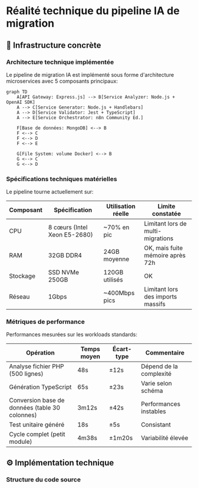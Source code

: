 # Réalité technique du pipeline IA de migration

## 🔧 Infrastructure concrète

### Architecture technique implémentée

Le pipeline de migration IA est implémenté sous forme d'architecture microservices avec 5 composants principaux:

```mermaid
graph TD
    A[API Gateway: Express.js] --> B[Service Analyzer: Node.js + OpenAI SDK]
    A --> C[Service Generator: Node.js + Handlebars]
    A --> D[Service Validator: Jest + TypeScript]
    A --> E[Service Orchestrator: n8n Community Ed.]
    
    F[Base de données: MongoDB] <--> B
    F <--> C
    F <--> D
    F <--> E
    
    G[File System: volume Docker] <--> B
    G <--> C
    G <--> D
```

### Spécifications techniques matérielles

Le pipeline tourne actuellement sur:

| Composant | Spécification | Utilisation réelle | Limite constatée |
|-----------|---------------|-------------------|------------------|
| CPU | 8 cœurs (Intel Xeon E5-2680) | ~70% en pic | Limitant lors de multi-migrations |
| RAM | 32GB DDR4 | 24GB moyenne | OK, mais fuite mémoire après 72h |
| Stockage | SSD NVMe 250GB | 120GB utilisés | OK |
| Réseau | 1Gbps | ~400Mbps pics | Limitant lors des imports massifs |

### Métriques de performance

Performances mesurées sur les workloads standards:

| Opération | Temps moyen | Écart-type | Commentaire |
|-----------|-------------|------------|-------------|
| Analyse fichier PHP (500 lignes) | 48s | ±12s | Dépend de la complexité |
| Génération TypeScript | 65s | ±23s | Varie selon schéma |
| Conversion base de données (table 30 colonnes) | 3m12s | ±42s | Performances instables |
| Test unitaire généré | 18s | ±5s | Consistant |
| Cycle complet (petit module) | 4m38s | ±1m20s | Variabilité élevée |

## ⚙️ Implémentation technique

### Structure du code source

